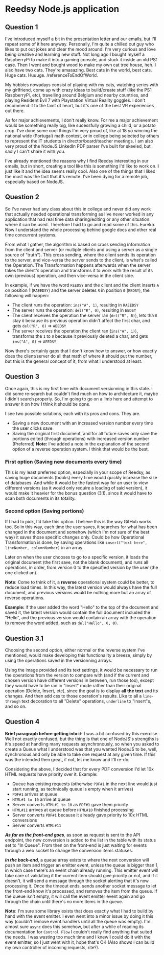 # Reedsy Node.js application

## Question 1
I've introduced myself a bit in the presentation letter and our emails, but I'll repeat some of it here anyway.
Personally, I'm quite a chilled out guy who likes to put out jokes and clear the mood around. I'm very curious and love being creative and learning new stuff. Not long ago I bought myself a RaspberryPi to make it into a gaming console, and stuck it inside an old PS1 case. Then I went and bought wood to make my own cat tree house, heh. I also have two cats. They're amaaazing. Best cats in the world, best cats. Huge cats. Huuuge. /referenceToEndOfWorld.

My hobbies nowadays consist of playing with my cats, watching series with my girlfriend, come up with crazy ideas to build/create stuff (like the PS1 RaspberryPi, etc), travelling around Belgium and nearby countries, and playing Resident Evil 7 with Playstation Virtual Reality goggles. I don't recommend it to the faint of heart, but it's one of the best VR experiences out there.

As for major achievements, I don't really know. For me a major achievement would be something really big, like sucessfully growing a child, or a potato crop. I've done some cool things I'm very proud of, like at 18 yo winning the national wide (Portugal) math contest, or in college being selected by others to represent the IT students in director/board/teacher meetings. I am also very proud of the NodeJS LinkedIn PDF parser I've built for skeeled, but sadly I can't share it with you.

I've already mentioned the reasons why I find Reedsy interesting in our emails, but in short, creating a tool like this is something I'd like to work on. I just like it and the idea seems really cool. Also one of the things that I liked the most was the fact that it's remote. I've been dying for a remote job, especially based on NodeJS. 

## Question 2
So I've never had any class about this in college and never did any work that actually needed operational transforming as I've never worked in any application that had real time data sharing/editing or any other situation where it can be used. Therefore I had to go and read some of this. Eureka. Now I understand the whole processing behind google docs and other real time concurrent systems.

From what I gather, the algorithm is based on cross sending information from the client and server (or multiple clients and using a server as a single source of "truth"). This cross sending, where the client sends its operation to the server, and vice-versa the server sends to the client, is what's called the Operation. The Transformation happens afterwards when the server takes the client's operation and transforms it to work with the result of its own (previous) operation, and then vice-versa in the client side.

In example, if we have the word `REEDSY` and the client and the client inserts `A` on position 1 (`RAEEDSY`) and the server deletes `R` in position `0` (`EEDSY`), the following will happen:
* The client runs the operation: `ins("A", 1)`, resulting in `RAEEDSY`
* The server runs the operation: `del("R", 0)`, resulting in `EEDSY`
* The client receives the operation the server ran (`del("R", 0)`), lets tha `0` stay `0` because its previous operation didn't affect the first char, and gets `del("R", 0)` => `AEEDSY`
* The server receives the operation the client ran (`ins("A", 1)`), transforms the `1` to `0` because it previously deleted a char, and gets `ins("A", 0)` => `AEEDSY`

Now there's certainly gaps that I don't know how to answer, or how exactly does the client/server do all that math of where it should put the number, but this is the general concept of it, from what I understood at least.

## Question 3
Once again, this is my first time with document versionning in this state. I did some re-search but couldn't find much on how to architecture it, maybe I didn't search properly. So, I'm going to go on a limb here and attempt to answer it on how I think it should be done.

I see two possible solutions, each with its pros and cons. They are.
* Saving a new document with an increased version number every time the user clicks save
* Saving the original first document, and for all future saves only save the portions edited (through operations) with increased version number (Preferred)
**Note:** I've added a note in the explanation of the second option of a reverse operation system. I think that would be the best.

### First option (Saving new documents every time)
This is my least preferred option, especially in your scope of Reedsy, as saving huge documents (books) every time would quickly increase the size of databases. And while it would be the fastest way for an user to view different versions (as it would only require a loading of said version), it would make it heavier for the bonus question (3.1), since it would have to scan both documents in its totality.

### Second option (Saving portions)
If I had to pick, I'd take this option. I believe this is the way GitHub works too. So in this way, each time the user saves, it searches for what has been changed in the document and somehow (which I'm not sure of the best way) it saves those specific changes only. Could be how Operational Transformation is done, by saving operations like `insert("text here", lineNumber, columnNumber)` in an array.

Later on when the user chooses to go to a specific version, it loads the original document (the first save, not the blank document), and runs all operations, in order, from version 0 to the specified version by the user (the one clicked on).

**Note:** Come to think of it, a **reverse** operational system could be better, to reduce load times. In this way, the latest version would always have the full document, and previous versions would be nothing more but an array of reverse operations. 

**Example:** If the user added the word "Hello" to the top of the document and saved it, the latest version would contain the full document included the "Hello", and the previous version would contain an array with the operation to remove the word added, such as `del("Hello", 0, 0)`.

## Question 3.1
Choosing the second option, either normal or the reverse system I've mentioned, would make developing this functionality a breeze, simply by using the operations saved in the versionning arrays. 

Using the image provided and its text settings, it would be necessary to run the operations from the version to compare with (and if the current and chosen version have different versions in between, run those too), except they would have to be ran in "Insert" mode rather than their original operation (Delete, Insert, etc), since the goal is to display **all the text** and its changes. And then add css to those operation's results. Like to all a `line-through` text decoration to all "Delete" operations, `underline` to "Insert"s, and so on.

## Question 4
**Brief paragraph before getting into it:** I was a bit confused by this exercise. Well not exactly confused, but the thing is that one of NodeJS's strengths is it's speed at handling many requests asynchronously, so when you asked to create a Queue what I understood was that you wanted NodeJS to be, well, synchronous and only be able to take one request at any given time. If this was the intended then great, if not, let me know and I'll re-do.

Considering the above, I decided that for every PDF conversion I'd let 10x HTML requests have priority over it. Example:
* Queue has existing requests (otherwise `PDF#1` in the next line would just start running, as technically queue is empty when it arrives)
* `PDF#1` arrives at queue
* `HTML#1 to 10` arrive at queue
* Server converts `HTML#1 to 10` as `PDF#1` gave them priority
* `HTML#11` arrives at queue before `HTML#10` finished processing
* Server converts `PDF#1` because it already gave priority to 10x HTML conversions 
* Server converts `HTML#11`

***As far as the front-end goes***, as soon as request is sent to the API endpoint, the new conversion is added to the list in the table with its status set to "In Queue". From then on the front-end is just waiting for events through a web socket to change the conversion items statuses.

***In the back-end***, a queue array exists to where the next conversion will push an item and trigger an emitter event, unless the queue is bigger than 1, in which case there's an event chain already running. This emitter event will take care of validating if the current item should give priority or not, and if it doesn't, it will send a message through the socket alerting that it's now processing it. Once the timeout ends, sends another socket message to let the front-end know it's processed, and removes the item from the queue. If the queue isn't empty, it will call the event emitter event again and go through the chain until there's no more items in the queue.

**Note:** I'm sure some library exists that does exactly what I had to build by hand with the event emitter. I even went into a minor issue by doing it this way (couldn't remove event handlers until all the queue was empty). I'm almost sure `async` does this somehow, but after a while of reading its documentation for `Control Flow` I couldn't really find anything that suited the needs. I was wasting too much time and I knew I could do it with the event emitter, so I just went with it, hope that's OK (Also shows I can build my own controller of incoming requests, rite?).
